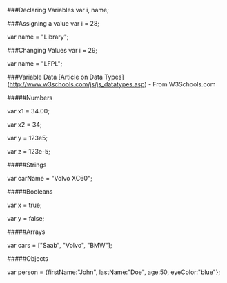 ###Declaring Variables
var i, name;

###Assigning a value
var i = 28;

var name = "Library";

###Changing Values
var i = 29;

var name = "LFPL";

###Variable Data
[Article on Data Types] (http://www.w3schools.com/js/js_datatypes.asp) - From W3Schools.com

#####Numbers

var x1 = 34.00;

var x2 = 34; 

var y = 123e5;  

var z = 123e-5;      

#####Strings

var carName = "Volvo XC60"; 

#####Booleans

var x = true;

var y = false;

#####Arrays

var cars = ["Saab", "Volvo", "BMW"];

#####Objects

var person = {firstName:"John", lastName:"Doe", age:50, eyeColor:"blue"};
